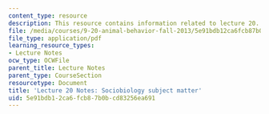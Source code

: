 ```yaml
---
content_type: resource
description: This resource contains information related to lecture 20.
file: /media/courses/9-20-animal-behavior-fall-2013/5e91bdb12ca6fcb87b0bcd83256ea691_MIT9_20F13_L20_Wls_pth_anly.pdf
file_type: application/pdf
learning_resource_types:
- Lecture Notes
ocw_type: OCWFile
parent_title: Lecture Notes
parent_type: CourseSection
resourcetype: Document
title: 'Lecture 20 Notes: Sociobiology subject matter'
uid: 5e91bdb1-2ca6-fcb8-7b0b-cd83256ea691
---
```

